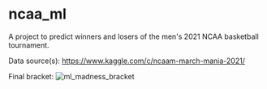 # ncaa_ml
A project to predict winners and losers of the men's 2021 NCAA basketball tournament.

Data source(s):
https://www.kaggle.com/c/ncaam-march-mania-2021/

Final bracket:
![ml_madness_bracket](https://user-images.githubusercontent.com/33302492/111703064-20b9d700-880b-11eb-96c5-1ca9bdb5f40d.png)
